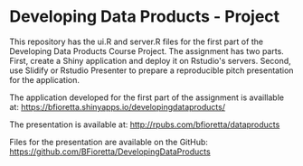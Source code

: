 # Developing Data Products - Project
This repository has the ui.R and server.R files for the first part of the Developing Data Products Course Project. The assignment has two parts. First, create a Shiny application and deploy it on Rstudio's servers. Second, use Slidify or Rstudio Presenter to prepare a reproducible pitch presentation for the application.

The application developed for the first part of the assignment is availlable at: https://bfioretta.shinyapps.io/developingdataproducts/

The presentation is available at: http://rpubs.com/bfioretta/dataproducts

Files for the presentation are available on the GitHub: https://github.com/BFioretta/DevelopingDataProducts
